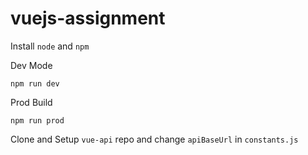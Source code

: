 # vuejs-assignment

Install `node` and `npm`

Dev Mode

`npm run dev`

Prod Build

`npm run prod`

Clone and Setup `vue-api` repo and change `apiBaseUrl` in `constants.js`
